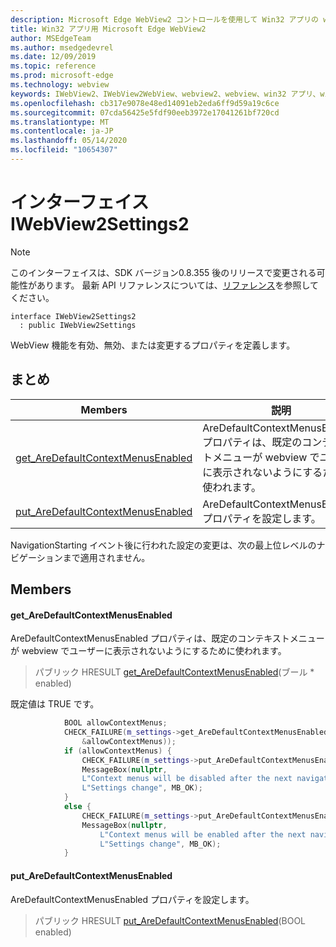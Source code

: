 ```yaml
---
description: Microsoft Edge WebView2 コントロールを使用して Win32 アプリの web コンテンツをホストする
title: Win32 アプリ用 Microsoft Edge WebView2
author: MSEdgeTeam
ms.author: msedgedevrel
ms.date: 12/09/2019
ms.topic: reference
ms.prod: microsoft-edge
ms.technology: webview
keywords: IWebView2、IWebView2WebView、webview2、webview、win32 アプリ、win32、edge
ms.openlocfilehash: cb317e9078e48ed14091eb2eda6ff9d59a19c6ce
ms.sourcegitcommit: 07cda56425e5fdf90eeb3972e17041261bf720cd
ms.translationtype: MT
ms.contentlocale: ja-JP
ms.lasthandoff: 05/14/2020
ms.locfileid: "10654307"
---
```

# インターフェイス IWebView2Settings2 

> [!NOTE]
> このインターフェイスは、SDK バージョン0.8.355 後のリリースで変更される可能性があります。 最新 API リファレンスについては、[リファレンス](../../../webview2-api-reference.md)を参照してください。

```
interface IWebView2Settings2
  : public IWebView2Settings
```

WebView 機能を有効、無効、または変更するプロパティを定義します。

## まとめ

 Members                        | 説明
--------------------------------|---------------------------------------------
[get_AreDefaultContextMenusEnabled](#get_aredefaultcontextmenusenabled) | AreDefaultContextMenusEnabled プロパティは、既定のコンテキストメニューが webview でユーザーに表示されないようにするために使われます。
[put_AreDefaultContextMenusEnabled](#put_aredefaultcontextmenusenabled) | AreDefaultContextMenusEnabled プロパティを設定します。

NavigationStarting イベント後に行われた設定の変更は、次の最上位レベルのナビゲーションまで適用されません。

## Members

#### get_AreDefaultContextMenusEnabled 

AreDefaultContextMenusEnabled プロパティは、既定のコンテキストメニューが webview でユーザーに表示されないようにするために使われます。

> パブリック HRESULT [get_AreDefaultContextMenusEnabled](#get_aredefaultcontextmenusenabled)(ブール * enabled)

既定値は TRUE です。

```cpp
            BOOL allowContextMenus;
            CHECK_FAILURE(m_settings->get_AreDefaultContextMenusEnabled(
                &allowContextMenus));
            if (allowContextMenus) {
                CHECK_FAILURE(m_settings->put_AreDefaultContextMenusEnabled(FALSE));
                MessageBox(nullptr,
                L"Context menus will be disabled after the next navigation.",
                L"Settings change", MB_OK);
            }
            else {
                CHECK_FAILURE(m_settings->put_AreDefaultContextMenusEnabled(TRUE));
                MessageBox(nullptr,
                    L"Context menus will be enabled after the next navigation.",
                    L"Settings change", MB_OK);
            }
```

#### put_AreDefaultContextMenusEnabled 

AreDefaultContextMenusEnabled プロパティを設定します。

> パブリック HRESULT [put_AreDefaultContextMenusEnabled](#put_aredefaultcontextmenusenabled)(BOOL enabled)

